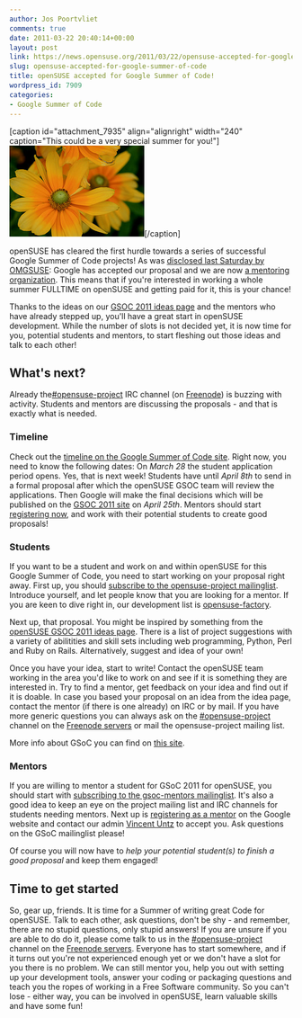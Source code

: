 ```yaml
---
author: Jos Poortvliet
comments: true
date: 2011-03-22 20:40:14+00:00
layout: post
link: https://news.opensuse.org/2011/03/22/opensuse-accepted-for-google-summer-of-code/
slug: opensuse-accepted-for-google-summer-of-code
title: openSUSE accepted for Google Summer of Code!
wordpress_id: 7909
categories:
- Google Summer of Code
---
```


[caption id="attachment_7935" align="alignright" width="240" caption="This could be a very special summer for you!"][![Yellow flowers](/wp-content/uploads/2011/03/2725050242_ed79fa51cd_m.jpg)](//news.opensuse.org/2011/03/22/opensuse-accepted-for-google-summer-of-code/2725050242_ed79fa51cd_m/)[/caption]

openSUSE has cleared the first hurdle towards a series of successful Google Summer of Code projects! As was [disclosed last Saturday by OMGSUSE](//omgsuse.com/content/opensuse-be-part-google-summer-code-2011): Google has accepted our proposal and we are now [a mentoring organization](//www.google-melange.com/gsoc/org/show/google/gsoc2011/opensuse). This means that if you're interested in working a whole summer FULLTIME on openSUSE and getting paid for it, this is your chance! 

Thanks to the ideas on our [GSOC 2011 ideas page](//en.opensuse.org/openSUSE:GSOC_2011_Ideas#General_ideas) and the mentors who have already stepped up, you'll have a great start in openSUSE development. While the number of slots is not decided yet, it is now time for you, potential students and mentors, to start fleshing out those ideas and talk to each other!<!-- more -->


## What's next?


Already the[#opensuse-project](irc://irc.freenode.net/opensuse-project) IRC channel (on [Freenode](//freenode.net/)) is buzzing with activity. Students and mentors are discussing the proposals - and that is exactly what is needed.


### Timeline


Check out the [timeline on the Google Summer of Code site](//www.google-melange.com/document/show/gsoc_program/google/gsoc2011/timeline). Right now, you need to know the following dates:
On _March 28_ the student application period opens. Yes, that is next week! Students have until _April 8th_ to send in a formal proposal after which the openSUSE GSOC team will review the applications. Then Google will make the final decisions which will be published on the [GSOC 2011 site](//www.google-melange.com/gsoc/program/home/google/gsoc2011) on _April 25th_. Mentors should start [registering now](//www.google-melange.com/gsoc/org/apply_mentor/google/gsoc2011), and work with their potential students to create good proposals!


### Students


If you want to be a student and work on and within openSUSE for this Google Summer of Code, you need to start working on your proposal right away. First up, you should [subscribe to the opensuse-project mailinglist](mailto:opensuse-project+subscribe@opensuse.org). Introduce yourself, and let people know that you are looking for a mentor.  If you are keen to dive right in, our development list is [opensuse-factory](mailto:opensuse-factory+subscribe@opensuse.org).

Next up, that proposal. You might be inspired by something from the [openSUSE GSOC 2011 ideas page](//en.opensuse.org/openSUSE:GSOC_2011_Ideas). There is a list of project suggestions with a variety of abilitities and skill sets including web programming, Python, Perl and Ruby on Rails. Alternatively, suggest and idea of your own!

Once you have your idea, start to write! Contact the openSUSE team working in the area you'd like to work on and see if it is something they are interested in. Try to find a mentor, get feedback on your idea and find out if it is doable. In case you based your proposal on an idea from the idea page, contact the mentor (if there is one already) on IRC or by mail. If you have more generic questions you can always ask on the [#opensuse-project](irc://irc.freenode.net/opensuse-project) channel on the [Freenode servers](//freenode.net/) or mail the opensuse-project mailing list.

More info about GSoC you can find on [this site](//www.google-melange.com).


### Mentors


If you are willing to mentor a student for GSoC 2011 for openSUSE, you should start with [subscribing to the gsoc-mentors mailinglist](mailto:gsoc-mentors+subscribe@opensuse.org). It's also a good idea to keep an eye on the project mailing list and IRC channels for students needing mentors. Next up is  [registering as a mentor](//www.google-melange.com/gsoc/org/apply_mentor/google/gsoc2011) on the Google website and contact our admin [Vincent Untz](//en.opensuse.org/User:Vuntz) to accept you. Ask questions on the GSoC mailinglist please!

Of course you will now have to _help your potential student(s) to finish a good proposal_ and keep them engaged!


## Time to get started


So, gear up, friends. It is time for a Summer of writing great Code for openSUSE. Talk to each other, ask questions, don't be shy - and remember, there are no stupid questions, only stupid answers! If you are unsure if you are able to do do it, please come talk to us in the [#opensuse-project](irc://irc.freenode.net/opensuse-project) channel on the [Freenode servers](//freenode.net/). Everyone has to start somewhere,  and if it turns out you're not experienced enough yet or we don't have a slot for you there is no problem. We can still mentor you, help you out with setting up your development tools, answer your coding or packaging questions and teach you the ropes of working in a Free Software community. So you can't lose - either way, you can be involved in openSUSE, learn valuable skills and have some fun!
